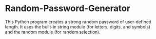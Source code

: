 # Random-Password-Generator
This Python program creates a strong random password of user-defined length. It uses the built-in string module (for letters, digits, and symbols) and the random module (for random selection).
